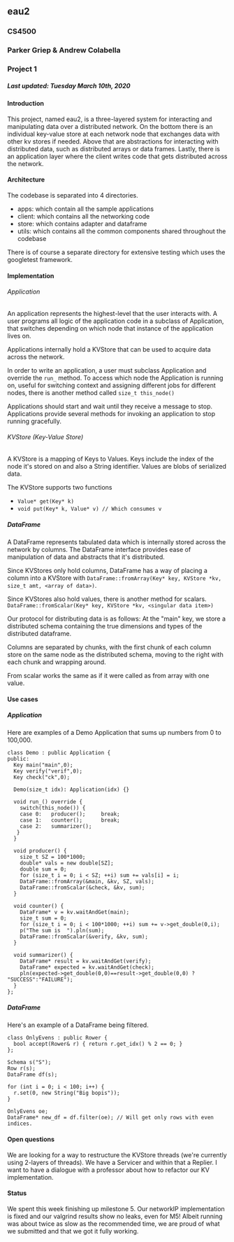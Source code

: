 ## eau2

### CS4500

### Parker Griep & Andrew Colabella

### Project 1

##### Last updated: Tuesday March 10th, 2020

#### Introduction

This project, named eau2, is a three-layered system for interacting and manipulating data
over a distributed network. On the bottom there is an individual key-value store at each
network node that exchanges data with other kv stores if needed. Above that are abstractions
for interacting with distributed data, such as distributed arrays or data frames. Lastly,
there is an application layer where the client writes code that gets distributed across the
network.

#### Architecture

The codebase is separated into 4 directories.

- apps: which contain all the sample applications
- client: which contains all the networking code
- store: which contains adapter and dataframe
- utils: which contains all the common components shared throughout the codebase

There is of course a separate directory for extensive testing which uses the googletest framework.

#### Implementation

###### Application

An application represents the highest-level that the user interacts with. A user programs all logic
of the application code in a subclass of Application, that switches depending on which node that
instance of the application lives on.

Applications internally hold a KVStore that can be used to acquire data across the network.

In order to write an application, a user must subclass Application and override the `run_` method.
To access which node the Application is running on, useful for switching context and assigning different
jobs for different nodes, there is another method called `size_t this_node()`

Applications should start and wait until they receive a message to stop. Applications provide several methods
for invoking an application to stop running gracefully.

###### KVStore (Key-Value Store)

A KVStore is a mapping of Keys to Values.
Keys include the index of the node it's stored on and also a String identifier.
Values are blobs of serialized data.

The KVStore supports two functions

- `Value* get(Key* k)`
- `void put(Key* k, Value* v) // Which consumes v`

##### DataFrame

A DataFrame represents tabulated data which is internally stored across the network by columns.
The DataFrame interface provides ease of manipulation of data and abstracts that it's distributed.

Since KVStores only hold columns, DataFrame has a way of placing a column into a KVStore with
`DataFrame::fromArray(Key* key, KVStore *kv, size_t amt, <array of data>)`.

Since KVStores also hold values, there is another method for scalars.
`DataFrame::fromScalar(Key* key, KVStore *kv, <singular data item>)`

Our protocol for distributing data is as follows:
At the "main" key, we store a distributed schema containing the true dimensions and types
of the distributed dataframe.

Columns are separated by chunks, with the first chunk of each column store on the same node
as the distributed schema, moving to the right with each chunk and wrapping around.

From scalar works the same as if it were called as from array with one value.

#### Use cases

##### Application

Here are examples of a Demo Application that sums up numbers from 0 to 100,000.

```{c++}
class Demo : public Application {
public:
  Key main("main",0);
  Key verify("verif",0);
  Key check("ck",0);

  Demo(size_t idx): Application(idx) {}

  void run_() override {
    switch(this_node()) {
    case 0:   producer();     break;
    case 1:   counter();      break;
    case 2:   summarizer();
   }
  }

  void producer() {
    size_t SZ = 100*1000;
    double* vals = new double[SZ];
    double sum = 0;
    for (size_t i = 0; i < SZ; ++i) sum += vals[i] = i;
    DataFrame::fromArray(&main, &kv, SZ, vals);
    DataFrame::fromScalar(&check, &kv, sum);
  }

  void counter() {
    DataFrame* v = kv.waitAndGet(main);
    size_t sum = 0;
    for (size_t i = 0; i < 100*1000; ++i) sum += v->get_double(0,i);
    p("The sum is  ").pln(sum);
    DataFrame::fromScalar(&verify, &kv, sum);
  }

  void summarizer() {
    DataFrame* result = kv.waitAndGet(verify);
    DataFrame* expected = kv.waitAndGet(check);
    pln(expected->get_double(0,0)==result->get_double(0,0) ? "SUCCESS":"FAILURE");
  }
};
```

##### DataFrame

Here's an example of a DataFrame being filtered.

```
class OnlyEvens : public Rower {
  bool accept(Rower& r) { return r.get_idx() % 2 == 0; }
};

Schema s("S");
Row r(s);
DataFrame df(s);

for (int i = 0; i < 100; i++) {
  r.set(0, new String("Big bopis"));
}

OnlyEvens oe;
DataFrame* new_df = df.filter(oe); // Will get only rows with even indices.
```

#### Open questions

We are looking for a way to restructure the KVStore threads (we're currently using 2-layers of threads).
We have a Servicer and within that a Replier. I want to have a dialogue with a professor about how to
refactor our KV implementation.

#### Status

We spent this week finishing up milestone 5. Our networkIP implementation is fixed and our valgrind results show
no leaks, even for M5! Albeit running was about twice as slow as the recommended time, we are proud of what we
submitted and that we got it fully working.
